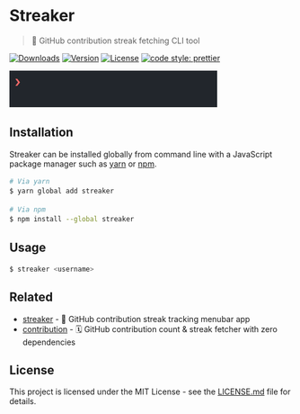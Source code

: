 # Streaker

> 🐙 GitHub contribution streak fetching CLI tool

[![Downloads](https://img.shields.io/npm/dt/streaker.svg)](https://npmjs.com/package/streaker) [![Version](https://img.shields.io/npm/v/streaker.svg)](https://npmjs.com/package/streaker) [![License](https://img.shields.io/badge/license-MIT-blue.svg)](https://raw.githubusercontent.com/jamieweavis/streaker/master/LICENSE.md) [![code style: prettier](https://img.shields.io/badge/code_style-prettier-ff69b4.svg)](https://github.com/prettier/prettier)

<img src="streaker.gif" width=370>

## Installation

Streaker can be installed globally from command line with a JavaScript package manager such as [yarn](https://github.com/yarnpkg/yarn) or [npm](https://github.com/npm/npm).

```sh
# Via yarn
$ yarn global add streaker

# Via npm
$ npm install --global streaker
```

## Usage

```sh
$ streaker <username>
```

## Related

* [streaker](https://github.com/jamieweavis/streaker) - 🐙 GitHub contribution streak tracking menubar app
* [contribution](https://github.com/jamieweavis/contribution) - 🗓 GitHub contribution count & streak fetcher with zero dependencies

## License

This project is licensed under the MIT License - see the [LICENSE.md](LICENSE.md) file for details.
